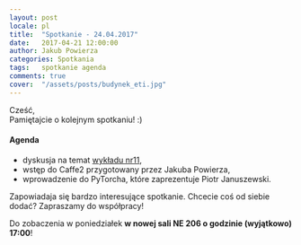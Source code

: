 ```yaml
---
layout: post
locale: pl
title:  "Spotkanie - 24.04.2017"
date:   2017-04-21 12:00:00
author: Jakub Powierza
categories: Spotkania
tags:	spotkanie agenda
comments: true
cover:  "/assets/posts/budynek_eti.jpg"
---
```


Cześć,  
Pamiętajcie o kolejnym spotkaniu! :)  

#### Agenda
- dyskusja na temat [wykładu nr11](https://www.youtube.com/watch?v=ue4RJdI8yRA),
- wstęp do Caffe2 przygotowany przez Jakuba Powierza,
- wprowadzenie do PyTorcha, które zaprezentuje Piotr Januszewski.

Zapowiadaja się bardzo interesujące spotkanie. Chcecie coś od siebie dodać? Zapraszamy do współpracy!  

Do zobaczenia w poniedziałek **w nowej sali NE 206 o godzinie (wyjątkowo) 17:00**!
